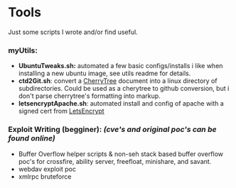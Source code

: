 # Tools

Just some scripts I wrote and/or find useful. 

### myUtils:

  * **UbuntuTweaks.sh:** automated a few basic configs/installs i like when installing a new ubuntu image, see utils readme for details.
  * **ctd2Git.sh**: convert a [CherryTree](https://github.com/giuspen/cherrytree) document into a linux directory of subdirectories. Could be used as a cherytree to github conversion, but i don't parse cherrytree's formatting into markup. 
  * **letsencryptApache.sh**: automated install and config of apache with a signed cert from [LetsEncrypt](https://letsencrypt.org/)

### Exploit Writing (begginer): ***(cve's and original poc's can be found online)***

  * Buffer Overflow helper scripts & non-seh stack based buffer overflow poc's for crossfire, ability server, freefloat, minishare, and savant. 
  * webdav exploit poc
  * xmlrpc bruteforce

